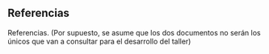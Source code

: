 ## Referencias

Referencias. (Por supuesto, se asume que los dos documentos no serán los únicos que van a consultar para el desarrollo del taller)
